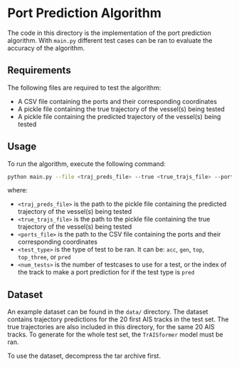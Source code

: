 # Port Prediction Algorithm
The code in this directory is the implementation of the port prediction algorithm. With `main.py` different test cases can be ran to evaluate the accuracy of the algorithm.

## Requirements
The following files are required to test the algorithm:
- A CSV file containing the ports and their corresponding coordinates
- A pickle file containing the true trajectory of the vessel(s) being tested
- A pickle file containing the predicted trajectory of the vessel(s) being tested

## Usage
To run the algorithm, execute the following command:
```bash
python main.py --file <traj_preds_file> --true <true_trajs_file> --ports <ports_file> --type <test_type> --num <num_tests>
```
where:
- `<traj_preds_file>` is the path to the pickle file containing the predicted trajectory of the vessel(s) being tested
- `<true_trajs_file>` is the path to the pickle file containing the true trajectory of the vessel(s) being tested
- `<ports_file>` is the path to the CSV file containing the ports and their corresponding coordinates
- `<test_type>` is the type of test to be ran. It can be: `acc`, `gen`, `top`, `top_three`, or `pred`
- `<num_tests>` is the number of testcases to use for a test, or the index of the track to make a port prediction for if the test type is `pred`

## Dataset
An example dataset can be found in the `data/` directory. The dataset contains trajectory predictions for the 20 first AIS tracks in the test set. The true trajectories are also included in this directory, for the same 20 AIS tracks. To generate for the whole test set, the `TrAISformer` model must be ran.

To use the dataset, decompress the tar archive first.

